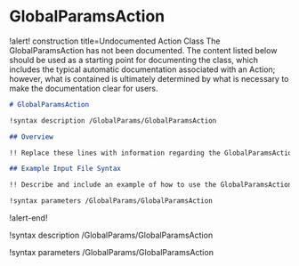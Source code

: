 # GlobalParamsAction

!alert! construction title=Undocumented Action Class
The GlobalParamsAction has not been documented. The content listed below should be used as a starting point for
documenting the class, which includes the typical automatic documentation associated with an Action;
however, what is contained is ultimately determined by what is necessary to make the documentation
clear for users.

```markdown
# GlobalParamsAction

!syntax description /GlobalParams/GlobalParamsAction

## Overview

!! Replace these lines with information regarding the GlobalParamsAction action.

## Example Input File Syntax

!! Describe and include an example of how to use the GlobalParamsAction action.

!syntax parameters /GlobalParams/GlobalParamsAction
```
!alert-end!

!syntax description /GlobalParams/GlobalParamsAction

!syntax parameters /GlobalParams/GlobalParamsAction
